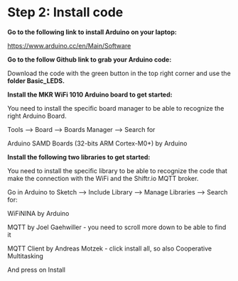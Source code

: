# Step 2: Install code

**Go to the following link to install Arduino on your laptop:**

https://www.arduino.cc/en/Main/Software



**Go to the follow Github link to grab your Arduino code:**

Download the code with the green button in the top right corner and use the **folder Basic_LEDS.**



**Install the MKR WiFi 1010 Arduino board to get started:**

You need to install the specific board manager to be able to recognize the right Arduino Board.

Tools —> Board —> Boards Manager —> Search for

Arduino SAMD Boards (32-bits ARM Cortex-M0+) by Arduino



**Install the following two libraries to get started:**

You need to install the specific library to be able to recognize the code that make the connection with the WiFi and the Shiftr.io MQTT broker.

Go in Arduino to Sketch —> Include Library —> Manage Libraries —> Search for:

WiFiNINA by Arduino

MQTT by Joel Gaehwiller - you need to scroll more down to be able to find it

MQTT Client by Andreas Motzek - click install all, so also Cooperative Multitasking

And press on Install
